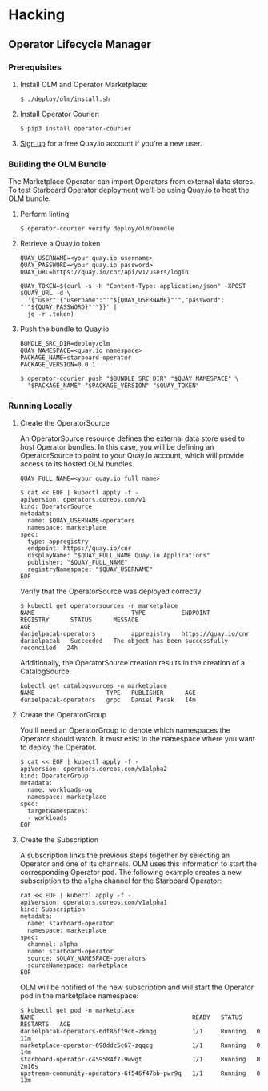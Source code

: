 # Hacking

## Operator Lifecycle Manager

### Prerequisites

1. Install OLM and Operator Marketplace:
   ```
   $ ./deploy/olm/install.sh
   ```
2. Install Operator Courier:
   ```
   $ pip3 install operator-courier
   ```
3. [Sign up](https://quay.io) for a free Quay.io account if you're a new user.

### Building the OLM Bundle

The Marketplace Operator can import Operators from external data stores.
To test Starboard Operator deployment we'll be using Quay.io to host the OLM bundle.

1. Perform linting
   ```
   $ operator-courier verify deploy/olm/bundle
   ```
2. Retrieve a Quay.io token
   ```
   QUAY_USERNAME=<your quay.io username>
   QUAY_PASSWORD=<your quay.io password>
   QUAY_URL=https://quay.io/cnr/api/v1/users/login

   QUAY_TOKEN=$(curl -s -H "Content-Type: application/json" -XPOST $QUAY_URL -d \
     '{"user":{"username":"'"${QUAY_USERNAME}"'","password": "'"${QUAY_PASSWORD}"'"}}' |
     jq -r .token)
   ```
3. Push the bundle to Quay.io
   ```
   BUNDLE_SRC_DIR=deploy/olm
   QUAY_NAMESPACE=<quay.io namespace>
   PACKAGE_NAME=starboard-operator
   PACKAGE_VERSION=0.0.1

   $ operator-courier push "$BUNDLE_SRC_DIR" "$QUAY_NAMESPACE" \
     "$PACKAGE_NAME" "$PACKAGE_VERSION" "$QUAY_TOKEN"
   ```

### Running Locally

1. Create the OperatorSource

   An OperatorSource resource defines the external data store used to host Operator bundles. In this case, you will be
   defining an OperatorSource to point to your Quay.io account, which will provide access to its hosted OLM bundles.

   ```
   QUAY_FULL_NAME=<your quay.io full name>
   ```

   ```
   $ cat << EOF | kubectl apply -f -
   apiVersion: operators.coreos.com/v1
   kind: OperatorSource
   metadata:
     name: $QUAY_USERNAME-operators
     namespace: marketplace
   spec:
     type: appregistry
     endpoint: https://quay.io/cnr
     displayName: "$QUAY_FULL_NAME Quay.io Applications"
     publisher: "$QUAY_FULL_NAME"
     registryNamespace: "$QUAY_USERNAME"
   EOF
   ```

   Verify that the OperatorSource was deployed correctly

   ```
   $ kubectl get operatorsources -n marketplace
   NAME                           TYPE          ENDPOINT              REGISTRY      STATUS      MESSAGE                                       AGE
   danielpacak-operators          appregistry   https://quay.io/cnr   danielpacak   Succeeded   The object has been successfully reconciled   24h
   ```

   Additionally, the OperatorSource creation results in the creation of a CatalogSource:
   
   ```
   kubectl get catalogsources -n marketplace
   NAME                    TYPE   PUBLISHER      AGE
   danielpacak-operators   grpc   Daniel Pacak   14m
   ```
2. Create the OperatorGroup

   You'll need an OperatorGroup to denote which namespaces the Operator should watch. It must exist in the namespace
   where you want to deploy the Operator.
   
   ```
   $ cat << EOF | kubectl apply -f -
   apiVersion: operators.coreos.com/v1alpha2
   kind: OperatorGroup
   metadata:
     name: workloads-og
     namespace: marketplace
   spec:
     targetNamespaces:
     - workloads
   EOF
   ```
3. Create the Subscription

   A subscription links the previous steps together by selecting an Operator and one of its channels. OLM uses this
   information to start the corresponding Operator pod. The following example creates a new subscription to the `alpha`
   channel for the Starboard Operator:
   
   ```
   cat << EOF | kubectl apply -f -
   apiVersion: operators.coreos.com/v1alpha1
   kind: Subscription
   metadata:
     name: starboard-operator
     namespace: marketplace
   spec:
     channel: alpha
     name: starboard-operator
     source: $QUAY_NAMESPACE-operators
     sourceNamespace: marketplace
   EOF
   ```

   OLM will be notified of the new subscription and will start the Operator pod in the marketplace namespace:

   ```
   $ kubectl get pod -n marketplace
   NAME                                            READY   STATUS    RESTARTS   AGE
   danielpacak-operators-6df86ff9c6-zkmqg          1/1     Running   0          11m
   marketplace-operator-698ddc5c67-zqqcg           1/1     Running   0          14m
   starboard-operator-c459584f7-9wwgt              1/1     Running   0          2m10s
   upstream-community-operators-6f546f47bb-pwr9q   1/1     Running   0          13m
   ```

